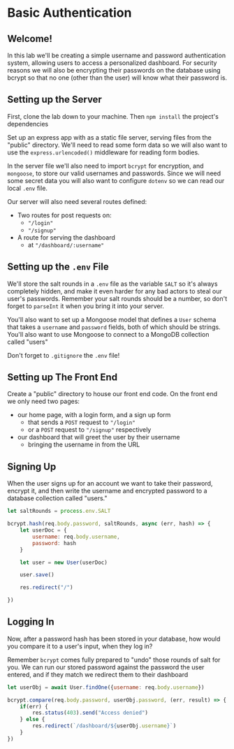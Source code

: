 # Basic Authentication

## Welcome!

In this lab we'll be creating a simple username and password authentication system, allowing users to access a personalized dashboard. For security reasons we will also be encrypting their passwords on the database using bcrypt so that no one (other than the user) will know what their password is.

## Setting up the Server

First, clone the lab down to your machine. Then `npm install` the project's dependencies

Set up an express app with as a static file server, serving files from the "public" directory. We'll need to read some form data so we will also want to use the `express.urlencoded()` middleware for reading form bodies.

In the server file we'll also need to import `bcrypt` for encryption, and `mongoose`, to store our valid usernames and passwords. Since we will need some secret data you will also want to configure `dotenv` so we can read our local `.env` file.

Our server will also need several routes defined:

* Two routes for post requests on:
    * `"/login"`
    * `"/signup"`
* A route for serving the dashboard
    * at `"/dashboard/:username"`

## Setting up the `.env` File

We'll store the salt rounds in a `.env` file as the variable `SALT` so it's always completely hidden, and make it even harder for any bad actors to steal our user's passwords. Remember your salt rounds should be a number, so don't forget to `parseInt` it when you bring it into your server.

You'll also want to set up a Mongoose model that defines a `User` schema that takes a `username` and `password` fields, both of which should be strings. You'll also want to use Mongoose to connect to a MongoDB collection called "users"

Don't forget to `.gitignore` the `.env` file!

## Setting up The Front End

Create a "public" directory to house our front end code. On the front end we only need two pages:

* our home page, with a login form, and a sign up form
    * that sends a `POST` request to `"/login"`
    * or a `POST` request to `"/signup"` respectively
* our dashboard that will greet the user by their username
    * bringing the username in from the URL

## Signing Up

When the user signs up for an account we want to take their password, encrypt it, and then write the username and encrypted password to a database collection called "users." 

```javascript
let saltRounds = process.env.SALT

bcrypt.hash(req.body.password, saltRounds, async (err, hash) => {
    let userDoc = {
        username: req.body.username,
        password: hash
    }

    let user = new User(userDoc)

    user.save()

    res.redirect("/")

})
```

## Logging In

Now, after a password hash has been stored in your database, how would you compare it to a user's input, when they log in?

Remember `bcrypt` comes fully prepared to "undo" those rounds of salt for you. We can run our stored password against the password the user entered, and if they match we redirect them to their dashboard

```javascript
let userObj = await User.findOne({username: req.body.username})

bcrypt.compare(req.body.password, userObj.password, (err, result) => {
    if(err) {
        res.status(403).send("Access denied")
    } else {
        res.redirect(`/dashboard/${userObj.username}`)
    }
})
```
